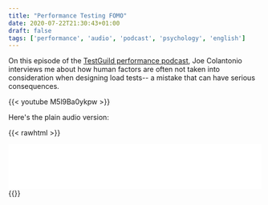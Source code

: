 ```yaml
---
title: "Performance Testing FOMO"
date: 2020-07-22T21:30:43+01:00
draft: false
tags: ['performance', 'audio', 'podcast', 'psychology', 'english']
---
```


On this episode of the [TestGuild performance podcast](https://testguild.com/), Joe Colantonio interviews me about how human factors are often not taken into consideration when designing load tests-- a mistake that can have serious consequences.

{{< youtube M5l9Ba0ykpw >}}

Here's the plain audio version:

{{< rawhtml >}}
<iframe style="border: none" src="//html5-player.libsyn.com/embed/episode/id/15312620/height/90/theme/custom/thumbnail/yes/direction/backward/render-playlist/no/custom-color/87A93A/" height="90" width="100%" scrolling="no"  allowfullscreen webkitallowfullscreen mozallowfullscreen oallowfullscreen msallowfullscreen></iframe>
{{</ rawhtml >}}